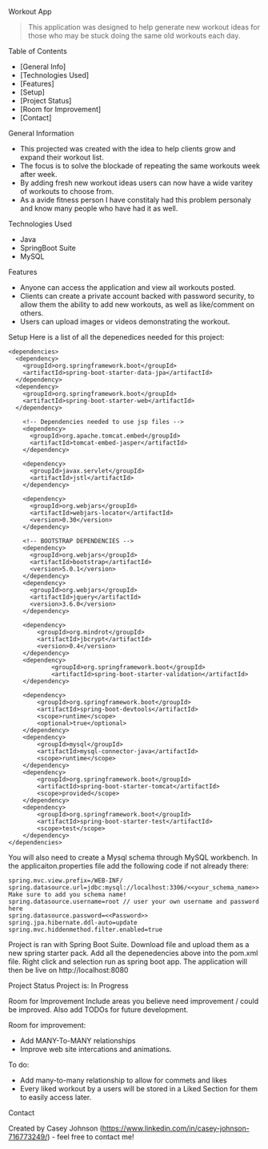 Workout App
> This application was designed to help generate new workout ideas for those who may be stuck doing the same old workouts each day.

Table of Contents
* [General Info]
* [Technologies Used]
* [Features]
* [Setup]
* [Project Status]
* [Room for Improvement]
* [Contact]



General Information
- This projected was created with the idea to help clients grow and expand their workout list.
- The focus is to solve the blockade of repeating the same workouts week after week.
- By adding fresh new workout ideas users can now have a wide varitey of workouts to choose from.
- As a avide fitness person I have constitaly had this problem personaly and know many people who have had it as well.



Technologies Used
- Java
- SpringBoot Suite
- MySQL


Features
- Anyone can access the application and view all workouts posted.
- Clients can create a private account backed with password security, to allow them the ability to add new workouts, as well as like/comment on others.
- Users can upload images or videos demonstrating the workout.

Setup
Here is a list of all the depenedices needed for this project:

    <dependencies>
      <dependency>
        <groupId>org.springframework.boot</groupId>
        <artifactId>spring-boot-starter-data-jpa</artifactId>
      </dependency>
      <dependency>
        <groupId>org.springframework.boot</groupId>
        <artifactId>spring-boot-starter-web</artifactId>
      </dependency>
		
		<!-- Dependencies needed to use jsp files -->
        <dependency>
          <groupId>org.apache.tomcat.embed</groupId>
          <artifactId>tomcat-embed-jasper</artifactId>
        </dependency>

        <dependency>
          <groupId>javax.servlet</groupId>
          <artifactId>jstl</artifactId>
        </dependency>

        <dependency>
          <groupId>org.webjars</groupId>
          <artifactId>webjars-locator</artifactId>
          <version>0.30</version>
        </dependency>

        <!-- BOOTSTRAP DEPENDENCIES -->
        <dependency>
          <groupId>org.webjars</groupId>
          <artifactId>bootstrap</artifactId>
          <version>5.0.1</version>
        </dependency>
        <dependency>
          <groupId>org.webjars</groupId>
          <artifactId>jquery</artifactId>
          <version>3.6.0</version>
        </dependency>

        <dependency>
            <groupId>org.mindrot</groupId>
            <artifactId>jbcrypt</artifactId>
            <version>0.4</version>
        </dependency>
        <dependency>
                <groupId>org.springframework.boot</groupId>
                <artifactId>spring-boot-starter-validation</artifactId>
        </dependency>

		<dependency>
			<groupId>org.springframework.boot</groupId>
			<artifactId>spring-boot-devtools</artifactId>
			<scope>runtime</scope>
			<optional>true</optional>
		</dependency>
		<dependency>
			<groupId>mysql</groupId>
			<artifactId>mysql-connector-java</artifactId>
			<scope>runtime</scope>
		</dependency>
		<dependency>
			<groupId>org.springframework.boot</groupId>
			<artifactId>spring-boot-starter-tomcat</artifactId>
			<scope>provided</scope>
		</dependency>
		<dependency>
			<groupId>org.springframework.boot</groupId>
			<artifactId>spring-boot-starter-test</artifactId>
			<scope>test</scope>
		</dependency>
	</dependencies>

You will also need to create a Mysql schema through MySQL workbench. In the applicaiton.properties file add the following code if not already there:

	spring.mvc.view.prefix=/WEB-INF/
	spring.datasource.url=jdbc:mysql://localhost:3306/<<your_schema_name>> Make sure to add you schema name!
	spring.datasource.username=root // user your own username and password here
	spring.datasource.password=<<Password>>
	spring.jpa.hibernate.ddl-auto=update
	spring.mvc.hiddenmethod.filter.enabled=true

Project is ran with Spring Boot Suite. Download file and upload them as a new spring starter pack. Add all the depenedencies above into the pom.xml file. Right click and selection run as spring boot app. The application will then be live on http://localhost:8080


Project Status
Project is: In Progress


Room for Improvement
Include areas you believe need improvement / could be improved. Also add TODOs for future development.

Room for improvement:
- Add MANY-To-MANY relationships
- Improve web site intercations and animations.

To do:
- Add many-to-many relationship to allow for commets and likes
- Every liked workout by a users will be stored in a Liked Section for them to easily access later.


Contact

Created by Casey Johnson (https://www.linkedin.com/in/casey-johnson-716773249/) - feel free to contact me!

